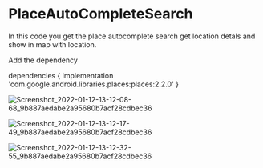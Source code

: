 # PlaceAutoCompleteSearch

In this code you get the place autocomplete search get location detals and show in map with location.

Add the dependency

dependencies {
implementation 'com.google.android.libraries.places:places:2.2.0'
}

![Screenshot_2022-01-12-13-12-08-68_9b887aedabe2a95680b7acf28cdbec36](https://user-images.githubusercontent.com/41910370/149085021-faee0d1a-2484-4b7b-a6c0-bceca7372f29.jpg)

![Screenshot_2022-01-12-13-12-17-49_9b887aedabe2a95680b7acf28cdbec36](https://user-images.githubusercontent.com/41910370/149085039-f66307e6-76a9-4ff3-a649-eb902a2c6c5c.jpg)

![Screenshot_2022-01-12-13-12-32-55_9b887aedabe2a95680b7acf28cdbec36](https://user-images.githubusercontent.com/41910370/149085063-97864ce1-aded-41ed-bf19-948952bc08fe.jpg)
